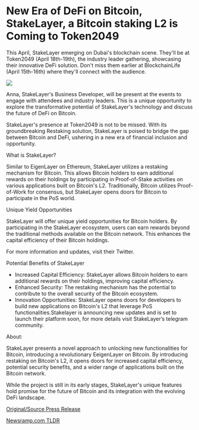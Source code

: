 # New Era of DeFi on Bitcoin, StakeLayer, a Bitcoin staking L2 is Coming to Token2049

This April, StakeLayer emerging on Dubai's blockchain scene. They'll be at Token2049 (April 18th-19th), the industry leader gathering, showcasing their innovative DeFi solution. Don't miss them earlier at BlockchainLife (April 15th-16th) where they'll connect with the audience.

![](https://blockchainwire.s3.amazonaws.com/RGBMARKETINGSOLUTIONSSRL/editor_image/de2c4f7d-80c6-4c06-bf4d-c8e434d85ea5.jpg)

Anna, StakeLayer's Business Developer, will be present at the events to engage with attendees and industry leaders. This is a unique opportunity to explore the transformative potential of StakeLayer's technology and discuss the future of DeFi on Bitcoin.

StakeLayer's presence at Token2049 is not to be missed. With its groundbreaking Restaking solution, StakeLayer is poised to bridge the gap between Bitcoin and DeFi, ushering in a new era of financial inclusion and opportunity.

What is StakeLayer?

Similar to EigenLayer on Ethereum, StakeLayer utilizes a restaking mechanism for Bitcoin. This allows Bitcoin holders to earn additional rewards on their holdings by participating in Proof-of-Stake activities on various applications built on Bitcoin's L2. Traditionally, Bitcoin utilizes Proof-of-Work for consensus, but StakeLayer opens doors for Bitcoin to participate in the PoS world.

Unique Yield Opportunities

StakeLayer will offer unique yield opportunities for Bitcoin holders. By participating in the StakeLayer ecosystem, users can earn rewards beyond the traditional methods available on the Bitcoin network. This enhances the capital efficiency of their Bitcoin holdings.

For more information and updates, visit their Twitter.

Potential Benefits of StakeLayer

* Increased Capital Efficiency: StakeLayer allows Bitcoin holders to earn additional rewards on their holdings, improving capital efficiency.
* Enhanced Security: The restaking mechanism has the potential to contribute to the overall security of the Bitcoin ecosystem.
* Innovation Opportunities: StakeLayer opens doors for developers to build new applications on Bitcoin's L2 that leverage PoS functionalities.Stakelayer is announcing new updates and is set to launch their platform soon, for more details visit StakeLayer’s telegram community.

About:

StakeLayer presents a novel approach to unlocking new functionalities for Bitcoin, introducing a revolutionary EeigenLayer on Bitcoin. By introducing restaking on Bitcoin's L2, it opens doors for increased capital efficiency, potential security benefits, and a wider range of applications built on the Bitcoin network.

While the project is still in its early stages, StakeLayer's unique features hold promise for the future of Bitcoin and its integration with the evolving DeFi landscape. 

[Original/Source Press Release](https://blockchainwire.io/press-release/new-era-of-defi-on-bitcoin-stakelayer-a-bitcoin-staking-l2-is-coming-to-token2049) 

[Newsramp.com TLDR](https://newsramp.com/None) 